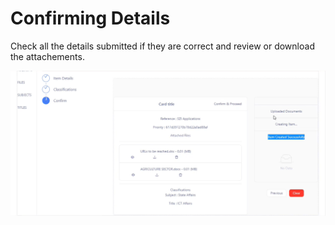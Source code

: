 # Confirming Details

Check all the details submitted if they are correct and review or download the attachements.&#x20;

![](<../../../.gitbook/assets/Screenshot (14) (1).png>)
